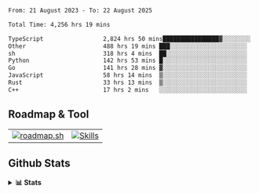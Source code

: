 <!--START_SECTION:waka-->

```txt
From: 21 August 2023 - To: 22 August 2025

Total Time: 4,256 hrs 19 mins

TypeScript                 2,824 hrs 50 mins████████████████▓░░░░░░░░   66.37 %
Other                      488 hrs 19 mins ███░░░░░░░░░░░░░░░░░░░░░░   11.47 %
sh                         318 hrs 4 mins  ██░░░░░░░░░░░░░░░░░░░░░░░   07.47 %
Python                     142 hrs 53 mins █░░░░░░░░░░░░░░░░░░░░░░░░   03.36 %
Go                         141 hrs 28 mins ▓░░░░░░░░░░░░░░░░░░░░░░░░   03.32 %
JavaScript                 58 hrs 14 mins  ▒░░░░░░░░░░░░░░░░░░░░░░░░   01.37 %
Rust                       33 hrs 13 mins  ▒░░░░░░░░░░░░░░░░░░░░░░░░   00.78 %
C++                        17 hrs 2 mins   ░░░░░░░░░░░░░░░░░░░░░░░░░   00.40 %
```

<!--END_SECTION:waka-->

## Roadmap & Tool
<table align="center">
  <tr>
    <td>
      <a href="https://roadmap.sh">
        <img src="https://roadmap.sh/card/tall/6505f3e78dfc79db2fff8e3e?variant=dark" alt="roadmap.sh" />
      </a>
    </td>
    <td>
      <a href="https://github.com/chaninlaw">
        <img src="https://skillicons.dev/icons?i=js,typescript,nodejs,nestjs,react,next,astro,html,css,tailwind,postgres,prisma,docker,git,rust,go&perline=7&theme=dark" alt="Skills" />
      </a>
    </td>
  </tr>
</table>

## Github Stats
<details close>
  <summary><b>📊 Stats</b></summary>
  <div align="center">
    
<picture>
  <source
    srcset="https://github-readme-stats.vercel.app/api?username=chaninlaw&show_icons=true&theme=dark"
    media="(prefers-color-scheme: dark)"
  />
  <source
    srcset="https://github-readme-stats.vercel.app/api?username=chaninlaw&show_icons=true"
    media="(prefers-color-scheme: light), (prefers-color-scheme: no-preference)"
  />
  <img src="https://github-readme-stats.vercel.app/api?username=chaninlaw&show_icons=true" />
</picture>
    
<picture>
  <source
    srcset="https://github-readme-stats.vercel.app/api/top-langs/?username=chaninlaw&layout=donut&theme=dark"
    media="(prefers-color-scheme: dark)"
  />
  <source
    srcset="https://github-readme-stats.vercel.app/api/top-langs/?username=chaninlaw&layout=donut"
    media="(prefers-color-scheme: light), (prefers-color-scheme: no-preference)"
  />
  <img src="https://github-readme-stats.vercel.app/api/top-langs/?username=chaninlaw&layout=donut" />
</picture>
    
  </div>
  
</details>


